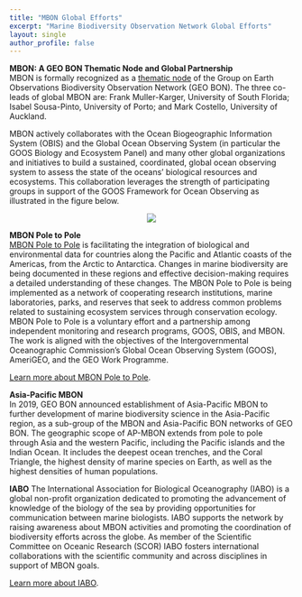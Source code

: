 ```yaml
---
title: "MBON Global Efforts"
excerpt: "Marine Biodiversity Observation Network Global Efforts"
layout: single
author_profile: false
---
```


**MBON: A GEO BON Thematic Node and Global Partnership**  
MBON is formally recognized as a [thematic node](https://geobon.org/bons/thematic-bon/mbon/) of the Group on Earth Observations Biodiversity Observation Network (GEO BON). The three co-leads of global MBON are: Frank Muller-Karger, University of South Florida; Isabel Sousa-Pinto, University of Porto; and Mark Costello, University of Auckland.

MBON actively collaborates with the Ocean Biogeographic Information System (OBIS) and the Global Ocean Observing System (in particular the GOOS Biology and Ecosystem Panel) and many other global organizations and initiatives to build a sustained, coordinated, global ocean observing system to assess the state of the oceans’ biological resources and ecosystems.  This collaboration leverages the strength of participating groups in support of the GOOS Framework for Ocean Observing as illustrated in the figure below.

<div align="center"><img src="../../images/obis_goos_mbon.jpg"></div>

**MBON Pole to Pole**  
[MBON Pole to Pole](https://marinebon.github.io/p2p/index.html) is facilitating the integration of biological and environmental data for countries along the Pacific and Atlantic coasts of the Americas, from the Arctic to Antarctica. Changes in marine biodiversity are being documented in these regions and effective decision-making requires a detailed understanding of these changes. The MBON Pole to Pole is being implemented as a network of cooperating research institutions, marine laboratories, parks, and reserves that seek to address common problems related to sustaining ecosystem services through conservation ecology. MBON Pole to Pole is a voluntary effort and a partnership among independent monitoring and research programs, GOOS, OBIS, and MBON. The work is aligned with the objectives of the Intergovernmental Oceanographic Commission’s Global Ocean Observing System (GOOS), AmeriGEO, and the GEO Work Programme.

[Learn more about MBON Pole to Pole](https://marinebon.org/pages/pole_to_pole).

**Asia-Pacific MBON**  
In 2019, GEO BON announced establishment of Asia-Pacific MBON to further development of marine biodiversity science in the Asia-Pacific region, as a sub-group of the MBON and Asia-Pacific BON networks of GEO BON. The geographic scope of AP-MBON extends from pole to pole through Asia and the western Pacific, including the Pacific islands and the Indian Ocean. It includes the deepest ocean trenches, and the Coral Triangle, the highest density of marine species on Earth, as well as the highest densities of human populations.

**IABO** 
The International Association for Biological Oceanography (IABO) is a global non-profit organization dedicated to promoting the advancement of knowledge of the biology of the sea by providing opportunities for communication between marine biologists.  IABO supports the network by raising awareness about MBON activities and promoting the coordination of biodiversity efforts across the globe. As member of the Scientific Committee on Oceanic Research (SCOR) IABO fosters international collaborations with the scientific community and across disciplines in support of MBON goals.   

[Learn more about IABO](https://iabo.org).
